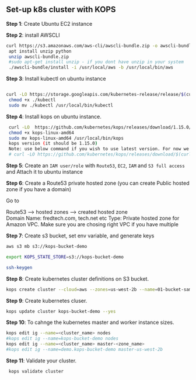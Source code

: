 
## Set-up k8s cluster with KOPS

**Step 1**: Create Ubuntu EC2 instance

**Step 2**: install AWSCLI 

```bash
curl https://s3.amazonaws.com/aws-cli/awscli-bundle.zip -o awscli-bundle.zip
 apt install unzip python
 unzip awscli-bundle.zip
 #sudo apt-get install unzip - if you dont have unzip in your system
 ./awscli-bundle/install -i /usr/local/aws -b /usr/local/bin/aws
```

**Step 3**:  Install kubectl on ubuntu instance

```bash

curl -LO https://storage.googleapis.com/kubernetes-release/release/$(curl -s https://storage.googleapis.com/kubernetes-release/release/stable.txt)/bin/linux/amd64/kubectl
 chmod +x ./kubectl
 sudo mv ./kubectl /usr/local/bin/kubectl

```

**Step 4**: Install kops on ubuntu instance.

```bash
 curl -LO  https://github.com/kubernetes/kops/releases/download/1.15.0/kops-linux-amd64
 chmod +x kops-linux-amd64
 sudo mv kops-linux-amd64 /usr/local/bin/kops
 kops version (it should be 1.15.0)
 Note: use below command if you wish to use latest version. For now we could see latest version of kops. So ignore it until further update. 
 # curl -LO https://github.com/kubernetes/kops/releases/download/$(curl -s https://api.github.com/repos/kubernetes/kops/releases/latest | grep tag_name | cut -d '"' -f 4)/kops-linux-amd64
```
**Step 5**: Create an `IAM user/role` with `Route53`, `EC2`, `IAM` and `S3 full access` and Attach it to ubuntu instance

**Step 6**: Create a Route53 private hosted zone (you can create Public hosted zone if you have a domain)

Go to 

Route53 --> hosted zones --> created hosted zone  
Domain Name: fredtech.com, tech.net etc
Type: Private hosted zone for Amazon VPC. Make sure you are chosing right VPC if you have multiple

**Step 7**: Create s3 bucket, set env variable, and generate keys

```bash 
aws s3 mb s3://kops-bucket-demo
```

```bash
export KOPS_STATE_STORE=s3://kops-bucket-demo
```

```bash
ssh-keygen
```

**Step 8**: Create kubernetes cluster definitions on S3 bucket.

```bash
kops create cluster --cloud=aws --zones=us-west-2b --name=01-bucket-sample --dns-zone=fredtechnology.com --dns private 
```

**Step 9**: Create kubernetes cluser.
 
```bash
kops update cluster kops-bucket-demo --yes
```

**Step 10**: To cahnge the kubernetes master and worker instance sizes.

```bash
kops edit ig --name=<cluster_name> nodes
#kops edit ig --name=kops-bucket-demo nodes 
kops edit ig --name=<cluster_name> master-<zone_name>
#kops edit ig --name=demo.kops-bucket-demo master-us-west-2b

```

**Step 11**: Validate your cluster.

```bash
 kops validate cluster
```




